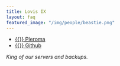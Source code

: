 ```yaml
---
title: Lovis IX
layout: faq
featured_image: "/img/people/beastie.png"
---
```

* [{{<fa fa-pleroma>}} Pleroma](https://pleroma.foucry.net/users/lovisix")
* [{{<fa fa-github>}} Github](https://github.com/jfoucry")

*King of our servers and backups.*

